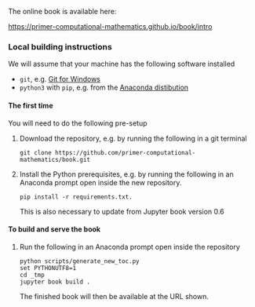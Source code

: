 The online book is available here:

https://primer-computational-mathematics.github.io/book/intro


### Local building instructions

We will assume that your machine has the following software installed

- `git`, e.g. [Git for Windows](https://git-scm.com/downloads)
- `python3` with `pip`, e.g. from the [Anaconda distibution](https://www.anaconda.com/products/individual)

#### The first time
You will need to do the following pre-setup
1. Download the repository, e.g. by running the following in a git terminal
   ```
   git clone https://github.com/primer-computational-mathematics/book.git
   ```
   
2. Install the Python prerequisites, e.g. by running the following in an Anaconda prompt open inside the new repository.
   ```
   pip install -r requirements.txt.
   ```
   This is also necessary to update from Jupyter book version 0.6


#### To build and serve the book

1. Run the following in an Anaconda prompt open inside the repository
   ```
   python scripts/generate_new_toc.py
   set PYTHONUTF8=1
   cd _tmp
   jupyter book build .
   ```

   The finished book will then be available at the URL shown.
   
